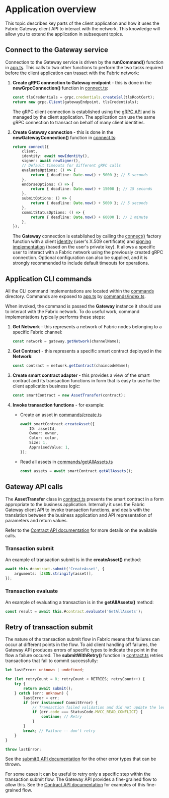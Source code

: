 # Application overview

This topic describes key parts of the client application and how it uses the Fabric Gateway client API to interact with the network. This knowledge will allow you to extend the application in subsequent topics.

## Connect to the Gateway service

Connection to the Gateway service is driven by the **runCommand()** function in [app.ts](../../applications/trader-typescript/src/app.ts). This calls to two other functions to perform the two tasks required before the client application can trasact with the Fabric network:

1. **Create gRPC connection to Gateway endpoint** - this is done in the **newGrpcConnection()** function in [connect.ts](../../applications/trader-typescript/src/connect.ts):
    ```typescript
    const tlsCredentials = grpc.credentials.createSsl(tlsRootCert);
    return new grpc.Client(gatewayEndpoint, tlsCredentials);
    ```
    The gRPC client connection is established using the [gRPC API](https://grpc.io/docs/) and is managed by the client application. The application can use the same gRPC connection to transact on behalf of many client identities.

1. **Create Gateway connection** - this is done in the **newGatewayConnection()** function in [connect.ts](../../applications/trader-typescript/src/connect.ts):
    ```typescript
    return connect({
        client,
        identity: await newIdentity(),
        signer: await newSigner(),
        // Default timeouts for different gRPC calls
        evaluateOptions: () => {
            return { deadline: Date.now() + 5000 }; // 5 seconds
        },
        endorseOptions: () => {
            return { deadline: Date.now() + 15000 }; // 15 seconds
        },
        submitOptions: () => {
            return { deadline: Date.now() + 5000 }; // 5 seconds
        },
        commitStatusOptions: () => {
            return { deadline: Date.now() + 60000 }; // 1 minute
        },
    });
    ```
    The **Gateway** connection is established by calling the [connect()](https://hyperledger.github.io/fabric-gateway/main/api/node/functions/connect.html) factory function with a client [identity](https://hyperledger.github.io/fabric-gateway/main/api/node/interfaces/Identity.html) (user's X.509 certificate) and [signing implementation](https://hyperledger.github.io/fabric-gateway/main/api/node/functions/signers.newPrivateKeySigner.html) (based on the user's private key). It allows a specific user to interact with a Fabric network using the previously created gRPC connection. Optional configuration can also be supplied, and it is strongly recommended to include default timeouts for operations.

## Application CLI commands

All the CLI command implementations are located within the [commands](../../applications/trader-typescript/src/commands/) directory. Commands are exposed to [app.ts](../../applications/trader-typescript/src/app.ts) by [commands/index.ts](../../applications/trader-typescript/src/commands/index.ts).

When invoked, the command is passed the **Gateway** instance it should use to interact with the Fabric network. To do useful work, command implementations typically performs these steps:

1. **Get Network** - this represents a network of Fabric nodes belonging to a specific Fabric channel:
    ```typescript
    const network = gateway.getNetwork(channelName);
    ```

1. **Get Contract** - this represents a specific smart contract deployed in the **Network**:
    ```typescript
    const contract = network.getContract(chaincodeName);
    ```

1. **Create smart contract adapter** - this provides a view of the smart contract and its transaction functions in form that is easy to use for the client application business logic:
    ```typescript
    const smartContract = new AssetTransfer(contract);
    ```

1. **Invoke transaction functions** - for example:
    - Create an asset in [commands/create.ts](../../applications/trader-typescript/src/commands/create.ts)
        ```typescript
        await smartContract.createAsset({
            ID: assetId,
            Owner: owner,
            Color: color,
            Size: 1,
            AppraisedValue: 1,
        });
        ```
    - Read all assets in [commands/getAllAssets.ts](../../applications/trader-typescript/src/commands/getAllAssets.ts)
        ```typescript
        const assets = await smartContract.getAllAssets();
        ```

## Gateway API calls

The **AssetTransfer** class in [contract.ts](../../applications/trader-typescript/src/contract.ts) presents the smart contract in a form appropriate to the business application. Internally it uses the Fabric Gateway client API to invoke transaction functions, and deals with the translation between the business application and API representation of parameters and return values.

Refer to the [Contract API documentation](https://hyperledger.github.io/fabric-gateway/main/api/node/interfaces/Contract.html) for more details on the available calls.

### Transaction submit

An example of transaction submit is in the **createAsset()** method:

```typescript
await this.#contract.submit('CreateAsset', {
    arguments: [JSON.stringify(asset)],
});
```

### Transaction evaluate

An example of evaluating a transaction is in the **getAllAssets()** method:
```typescript
const result = await this.#contract.evaluate('GetAllAssets');
```

## Retry of transaction submit

The nature of the transaction submit flow in Fabric means that failures can occur at different points in the flow. To aid client handling off failures, the Gateway API produces errors of specific types to indicate the point in the flow a failure occured. The **submitWithRetry()** function in [contract.ts](../../applications/trader-typescript/src/contract.ts) retries transactions that fail to commit successfully:

```typescript
let lastError: unknown | undefined;

for (let retryCount = 0; retryCount < RETRIES; retryCount++) {
    try {
        return await submit();
    } catch (err: unknown) {
        lastError = err;
        if (err instanceof CommitError) {
            // Transaction failed validation and did not update the ledger. Handle specific transaction validation codes.
            if (err.code === StatusCode.MVCC_READ_CONFLICT) {
                continue; // Retry
            }
        }
        break; // Failure -- don't retry
    }
}

throw lastError;
```

See the [submit() API documentation](https://hyperledger.github.io/fabric-gateway/main/api/node/interfaces/Contract.html#submit) for the other error types that can be thrown.

For some cases it can be useful to retry only a specific step within the transaction submit flow. The Gateway API provides a fine-grained flow to allow this. See the [Contract API documentation](https://hyperledger.github.io/fabric-gateway/main/api/node/interfaces/Contract.html) for examples of this fine-grained flow.
